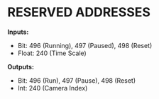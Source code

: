 RESERVED ADDRESSES
==================

__Inputs:__
* Bit: 496 (Running), 497 (Paused), 498 (Reset)
* Float: 240 (Time Scale)
	
__Outputs:__
* Bit: 496 (Run), 497 (Pause), 498 (Reset)
* Int: 240 (Camera Index)
